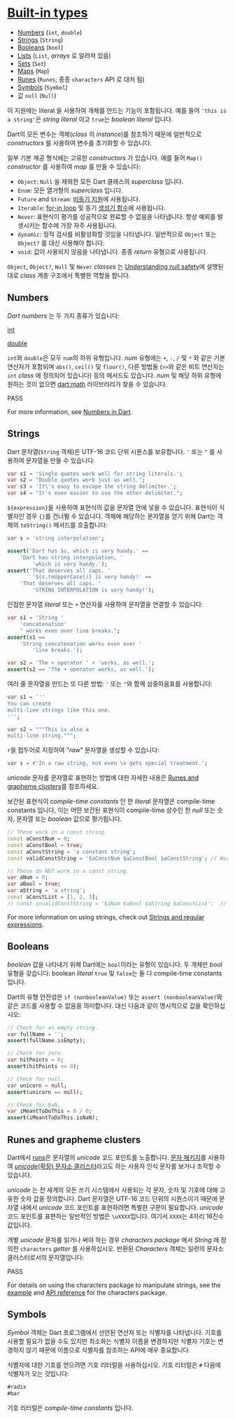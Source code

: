 # [Built-in types](https://dart.dev/language/built-in-types)

- [Numbers](#numbers) (`int`, `double`)
- [Strings](#strings) (`String`)
- [Booleans](#booleans) (`bool`)
- [Lists](https://dart.dev/language/collections#lists) (`List`, _arrays_ 로 알려져 있음)
- [Sets](https://dart.dev/language/collections#sets) (`Set`)
- [Maps](https://dart.dev/language/collections#maps) (`Map`)
- [Runes](#runes-and-grapheme-clusters) (`Runes`; 종종 `characters` API 로 대처 됨)
- [Symbols](#symbols) (`Symbol`)
- 값 `null` (`Null`)

이 지원에는 literal 을 사용하여 개체를 만드는 기능이 포함됩니다. 예를 들어 `'this is a string'`은 _string literal_ 이고 `true`는 _boolean literal_ 입니다.

Dart의 모든 변수는 객체(_class_ 의 _instance_)를 참조하기 때문에 일반적으로 _constructors_ 를 사용하여 변수를 초기화할 수 있습니다.

일부 기본 제공 형식에는 고유한 _constructors_ 가 있습니다. 예를 들어 `Map()` _constructor_ 를 사용하여 _map_ 를 만들 수 있습니다:

- `Object`: `Null` 을 제외한 모든 Dart 클래스의 _superclass_ 입니다.
- `Enum`: 모든 열거형의 _superclass_ 입니다.
- `Future` and `Stream`: [비동기 지원](https://dart.dev/language/async)에 사용됩니다.
- `Iterable`: [for-in loop](https://dart.dev/guides/libraries/library-tour#iteration) 및 동기 [생성기 함수](https://dart.dev/language/functions#generators)에 사용됩니다.
- `Never`: 표현식이 평가를 성공적으로 완료할 수 없음을 나타냅니다. 항상 예외를 발생시키는 함수에 가장 자주 사용됩니다.
- `dynamic`: 정적 검사를 비활성화할 것임을 나타냅니다. 일반적으로 `Object` 또는 `Object?` 를 대신 사용해야 합니다.
- `void`: 값이 사용되지 않음을 나타냅니다. 종종 _return_ 유형으로 사용됩니다.

`Object`, `Object?`, `Null` 및 `Never` _classes_ 는 [Understanding null safety](https://dart.dev/null-safety/understanding-null-safety#top-and-bottom)에 설명된 대로 _class_ 계층 구조에서 특별한 역할을 합니다.

## Numbers

_Dart numbers_ 는 두 가지 종류가 있습니다:

[int](https://api.dart.dev/stable/dart-core/int-class.html)

[double](https://api.dart.dev/stable/dart-core/double-class.html)

`int`와 `double`은 모두 `num`의 하위 유형입니다. _num_ 유형에는 `+`, `-`, `/` 및 `*` 와 같은 기본 연산자가 포함되며 `abs()`, `ceil()` 및 `floor()`, 다른 방법들 (`>>`와 같은 비트 연산자는 `int` _class_ 에 정의되어 있습니다) 등의 메서드도 있습니다. _num_ 및 해당 하위 유형에 원하는 것이 없으면 [dart:math](https://api.dart.dev/stable/dart-math) 라이브러리가 찾을 수 있습니다.

PASS

For more information, see [Numbers in Dart](https://dart.dev/guides/language/numbers).

## Strings

Dart 문자열(`String` 객체)은 UTF-16 코드 단위 시퀀스를 보유합니다. `'` 또는 `"` 를 사용하여 문자열을 만들 수 있습니다:

```dart
var s1 = 'Single quotes work well for string literals.';
var s2 = "Double quotes work just as well.";
var s3 = 'It\'s easy to escape the string delimiter.';
var s4 = "It's even easier to use the other delimiter.";
```

`${expression}`을 사용하여 표현식의 값을 문자열 안에 넣을 수 있습니다. 표현식이 식별자인 경우 `{}`를 건너뛸 수 있습니다. 객체에 해당하는 문자열을 얻기 위해 Dart는 객체의 `toString()` 메서드를 호출합니다:

```dart
var s = 'string interpolation';

assert('Dart has $s, which is very handy.' ==
    'Dart has string interpolation, '
        'which is very handy.');
assert('That deserves all caps. '
        '${s.toUpperCase()} is very handy!' ==
    'That deserves all caps. '
        'STRING INTERPOLATION is very handy!');
```

인접한 문자열 _literal_ 또는 `+` 연산자를 사용하여 문자열을 연결할 수 있습니다:

```dart
var s1 = 'String '
    'concatenation'
    " works even over line breaks.";
assert(s1 ==
    'String concatenation works even over '
        'line breaks.');

var s2 = 'The + operator ' + 'works, as well.';
assert(s2 == 'The + operator works, as well.');
```

여러 줄 문자열을 만드는 또 다른 방법: `'` 또는 `"`와 함께 삼중따옴표를 사용합니다:

```dart
var s1 = '''
You can create
multi-line strings like this one.
''';

var s2 = """This is also a
multi-line string.""";
```

`r`을 접두어로 지정하여 "_raw_" 문자열을 생성할 수 있습니다:

```dart
var s = r'In a raw string, not even \n gets special treatment.';
```

_unicode_ 문자를 문자열로 표현하는 방법에 대한 자세한 내용은 [Runes and grapheme clusters](#runes-and-grapheme-clusters)를 참조하세요.

보간된 표현식이 _compile-time constants_ 인 한 _literal_ 문자열은 compile-time constants 입니다, 이는 어떤 보간된 표현식이 compile-time 상수인 한 _null_ 또는 숫자, 문자열 또는 _boolean_ 값으로 평가됩니다.

```dart
// These work in a const string.
const aConstNum = 0;
const aConstBool = true;
const aConstString = 'a constant string';
const validConstString = '$aConstNum $aConstBool $aConstString'; // Working.

// These do NOT work in a const string.
var aNum = 0;
var aBool = true;
var aString = 'a string';
const aConstList = [1, 2, 3];
// const invalidConstString = '$aNum $aBool $aString $aConstList';  // Does not working.
```

For more information on using strings, check out [Strings and regular expressions](https://dart.dev/guides/libraries/library-tour#strings-and-regular-expressions).

## Booleans

_boolean_ 값을 나타내기 위해 Dart에는 `bool`이라는 유형이 있습니다. 두 개체만 bool 유형을 갖습니다: boolean _literal_ `true` 및 `false`는 둘 다 compile-time constants 입니다.

Dart의 유형 안전성은 `if (nonbooleanValue)` 또는 `assert (nonbooleanValue)`와 같은 코드를 사용할 수 없음을 의미합니다. 대신 다음과 같이 명시적으로 값을 확인하십시오:

```dart
// Check for an empty string.
var fullName = '';
assert(fullName.isEmpty);

// Check for zero.
var hitPoints = 0;
assert(hitPoints <= 0);

// Check for null.
var unicorn = null;
assert(unicorn == null);

// Check for NaN.
var iMeantToDoThis = 0 / 0;
assert(iMeantToDoThis.isNaN);
```

## Runes and grapheme clusters

Dart에서 [runs](https://api.dart.dev/stable/dart-core/Runes-class.html)은 문자열의 _unicode_ 코드 포인트를 노출합니다. [문자 패키지](https://pub.dev/packages/characters)를 사용하여 [_unicode_(확장) 문자소 클러스터](https://unicode.org/reports/tr29/#Grapheme_Cluster_Boundaries)라고도 하는 사용자 인식 문자를 보거나 조작할 수 있습니다.

_unicode_ 는 전 세계의 모든 쓰기 시스템에서 사용되는 각 문자, 숫자 및 기호에 대해 고유한 숫자 값을 정의합니다. Dart 문자열은 UTF-16 코드 단위의 시퀀스이기 때문에 문자열 내에서 _unicode_ 코드 포인트를 표현하려면 특별한 구문이 필요합니다. _unicode_ 코드 포인트를 표현하는 일반적인 방법은 `\uXXXX`입니다. 여기서 `XXXX`는 4자리 16진수 값입니다.

개별 _unicode_ 문자를 읽거나 써야 하는 경우 _characters package_ 에서 _String_ 에 정의한 `characters` _getter_ 를 사용하십시오. 반환된 _Characters_ 객체는 일련의 문자소 클러스터로서의 문자열입니다:

PASS

For details on using the characters package to manipulate strings, see the [example](https://pub.dev/packages/characters/example) and [API reference](https://pub.dev/documentation/characters) for the characters package.

## Symbols

_Symbol_ 객체는 Dart 프로그램에서 선언된 연산자 또는 식별자를 나타냅니다. 기호를 사용할 필요가 없을 수도 있지만 최소화는 식별자 이름을 변경하지만 식별자 기호는 변경하지 않기 때문에 이름으로 식별자를 참조하는 API에 매우 중요합니다.

식별자에 대한 기호를 얻으려면 기호 리터럴을 사용하십시오. 기호 리터럴은 `#` 다음에 식별자가 오는 것입니다:

```dart
#radix
#bar
```

기호 리터럴은 _compile-time constants_ 입니다.
